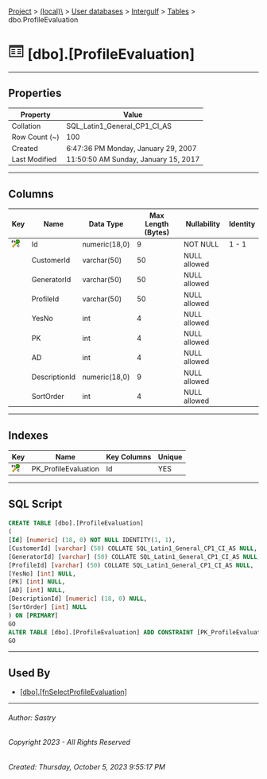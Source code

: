 #### 

[Project](../../../../index.md) > [(local)\\](../../../index.md) > [User databases](../../index.md) > [Intergulf](../index.md) > [Tables](Tables.md) > dbo.ProfileEvaluation

# ![Tables](../../../../Images/Table32.png) [dbo].[ProfileEvaluation]

---

## <a name="#properties"></a>Properties

| Property | Value |
|---|---|
| Collation | SQL_Latin1_General_CP1_CI_AS |
| Row Count (~) | 100 |
| Created | 6:47:36 PM Monday, January 29, 2007 |
| Last Modified | 11:50:50 AM Sunday, January 15, 2017 |


---

## <a name="#columns"></a>Columns

| Key | Name | Data Type | Max Length (Bytes) | Nullability | Identity |
|---|---|---|---|---|---|
| [![Cluster Primary Key PK_ProfileEvaluation: Id](../../../../Images/pkcluster.png)](#indexes) | Id | numeric(18,0) | 9 | NOT NULL | 1 - 1 |
|  | CustomerId | varchar(50) | 50 | NULL allowed |  |
|  | GeneratorId | varchar(50) | 50 | NULL allowed |  |
|  | ProfileId | varchar(50) | 50 | NULL allowed |  |
|  | YesNo | int | 4 | NULL allowed |  |
|  | PK | int | 4 | NULL allowed |  |
|  | AD | int | 4 | NULL allowed |  |
|  | DescriptionId | numeric(18,0) | 9 | NULL allowed |  |
|  | SortOrder | int | 4 | NULL allowed |  |


---

## <a name="#indexes"></a>Indexes

| Key | Name | Key Columns | Unique |
|---|---|---|---|
| [![Cluster Primary Key PK_ProfileEvaluation: Id](../../../../Images/pkcluster.png)](#indexes) | PK_ProfileEvaluation | Id | YES |


---

## <a name="#sqlscript"></a>SQL Script

```sql
CREATE TABLE [dbo].[ProfileEvaluation]
(
[Id] [numeric] (18, 0) NOT NULL IDENTITY(1, 1),
[CustomerId] [varchar] (50) COLLATE SQL_Latin1_General_CP1_CI_AS NULL,
[GeneratorId] [varchar] (50) COLLATE SQL_Latin1_General_CP1_CI_AS NULL,
[ProfileId] [varchar] (50) COLLATE SQL_Latin1_General_CP1_CI_AS NULL,
[YesNo] [int] NULL,
[PK] [int] NULL,
[AD] [int] NULL,
[DescriptionId] [numeric] (18, 0) NULL,
[SortOrder] [int] NULL
) ON [PRIMARY]
GO
ALTER TABLE [dbo].[ProfileEvaluation] ADD CONSTRAINT [PK_ProfileEvaluation] PRIMARY KEY CLUSTERED ([Id]) ON [PRIMARY]
GO

```


---

## <a name="#usedby"></a>Used By

* [[dbo].[fnSelectProfileEvaluation]](../Programmability/Functions/Table-valued_Functions/dbo_fnSelectProfileEvaluation.md)


---

###### Author:  Sastry

###### Copyright 2023 - All Rights Reserved

###### Created: Thursday, October 5, 2023 9:55:17 PM

